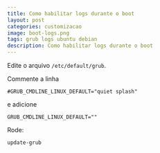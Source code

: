 ```yaml
---
title: Como habilitar logs durante o boot
layout: post
categories: customizacao
image: boot-logs.png
tags: grub logs ubuntu debian
description: Como habilitar logs durante o boot
---
```



Edite o arquivo `/etc/default/grub`.

Commente a linha

```
#GRUB_CMDLINE_LINUX_DEFAULT="quiet splash"
```

e adicione

```
GRUB_CMDLINE_LINUX_DEFAULT=""
```

Rode:

```
update-grub
```
